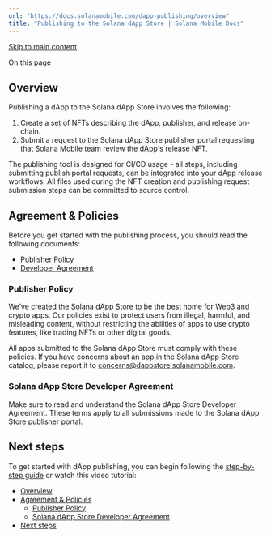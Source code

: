 ```yaml
---
url: "https://docs.solanamobile.com/dapp-publishing/overview"
title: "Publishing to the Solana dApp Store | Solana Mobile Docs"
---
```


[Skip to main content](https://docs.solanamobile.com/dapp-publishing/overview#__docusaurus_skipToContent_fallback)

On this page

## Overview [​](https://docs.solanamobile.com/dapp-publishing/overview\#overview "Direct link to Overview")

Publishing a dApp to the Solana dApp Store involves the following:

1. Create a set of NFTs describing the dApp, publisher, and release on-chain.
2. Submit a request to the Solana dApp Store publisher portal requesting that Solana Mobile team review the dApp's release NFT.

The publishing tool is designed for CI/CD usage - all steps, including submitting publish portal requests, can be integrated into your dApp release workflows. All files used during the NFT creation and publishing request submission steps can be committed to source control.

## Agreement & Policies [​](https://docs.solanamobile.com/dapp-publishing/overview\#agreement--policies "Direct link to Agreement & Policies")

Before you get started with the publishing process, you should read the following documents:

- [Publisher Policy](https://docs.solanamobile.com/dapp-publishing/publisher-policy)
- [Developer Agreement](https://docs.solanamobile.com/dapp-publishing/agreement)

### Publisher Policy [​](https://docs.solanamobile.com/dapp-publishing/overview\#publisher-policy "Direct link to Publisher Policy")

We’ve created the Solana dApp Store to be the best home for Web3 and crypto apps. Our policies exist to protect users from illegal, harmful, and misleading content, without restricting the abilities of apps to use crypto features, like trading NFTs or other digital goods.

All apps submitted to the Solana dApp Store must comply with these policies. If you have concerns about an app in the Solana dApp Store catalog, please report it to [concerns@dappstore.solanamobile.com](mailto:concerns@dappstore.solanamobile.com).

### Solana dApp Store Developer Agreement [​](https://docs.solanamobile.com/dapp-publishing/overview\#solana-dapp-store-developer-agreement "Direct link to Solana dApp Store Developer Agreement")

Make sure to read and understand the Solana dApp Store Developer Agreement. These terms apply to all submissions made to the Solana dApp Store publisher portal.

## Next steps [​](https://docs.solanamobile.com/dapp-publishing/overview\#next-steps "Direct link to Next steps")

To get started with dApp publishing, you can begin following the [step-by-step guide](https://docs.solanamobile.com/dapp-publishing/setup) or watch this video tutorial:

- [Overview](https://docs.solanamobile.com/dapp-publishing/overview#overview)
- [Agreement & Policies](https://docs.solanamobile.com/dapp-publishing/overview#agreement--policies)
  - [Publisher Policy](https://docs.solanamobile.com/dapp-publishing/overview#publisher-policy)
  - [Solana dApp Store Developer Agreement](https://docs.solanamobile.com/dapp-publishing/overview#solana-dapp-store-developer-agreement)
- [Next steps](https://docs.solanamobile.com/dapp-publishing/overview#next-steps)